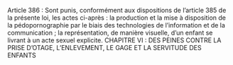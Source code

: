 Article 386 : Sont punis, conformément aux dispositions de l’article 385 de la présente loi, les actes ci-après :
la production et la mise à disposition de la pédopornographie par le biais des technologies de l’information et de la communication ;
la représentation, de manière visuelle, d’un enfant se livrant à un acte sexuel explicite.
CHAPITRE VI : DES PEINES CONTRE LA PRISE D’OTAGE, L’ENLEVEMENT, LE GAGE ET LA SERVITUDE DES ENFANTS